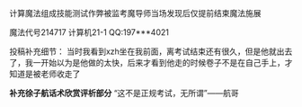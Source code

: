 计算魔法组成技能测试作弊被监考魔导师当场发现后仅提前结束魔法施展

魔法代号214717 计算机21-1 QQ:197***4021

投稿补充细节：
当时我看到xzh坐在我前面，离考试结束还有很久，但是他就出去了，我一开始以为是他做的太快，后来才看到他走的时候卷子不是在自己手上，才知道是被老师收走了

**补充徐子航话术欣赏评析部分**
“这不是正规考试，无所谓”——航哥
